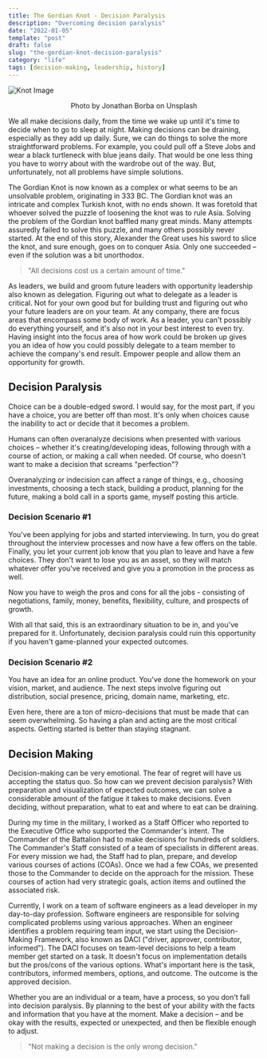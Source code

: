 ```yaml
---
title: The Gordian Knot - Decision Paralysis
description: "Overcoming decision paralysis"
date: "2022-01-05"
template: "post"
draft: false
slug: "the-gordian-knot-decision-paralysis"
category: "life"
tags: [decision-making, leadership, history]
---
```


![Knot Image](https://res.cloudinary.com/drjn3dk05/image/upload/c_scale,w_555/v1641426788/jonathan-borba-E30hzJRqB8Y-unsplash_kqltre.jpg)
<figcaption align = "center">Photo by Jonathan Borba on Unsplash </figcaption>


We all make decisions daily, from the time we wake up until it's time to decide when to go to sleep at night. Making decisions can be draining, especially as they add up daily. Sure, we can do things to solve the more straightforward problems. For example, you could pull off a Steve Jobs and wear a black turtleneck with blue jeans daily. That would be one less thing you have to worry about with the wardrobe out of the way. But, unfortunately, not all problems have simple solutions.

The Gordian Knot is now known as a complex or what seems to be an unsolvable problem, originating in 333 BC. The Gordian knot was an intricate and complex Turkish knot, with no ends shown. It was foretold that whoever solved the puzzle of loosening the knot was to rule Asia. Solving the problem of the Gordian knot baffled many great minds. Many attempts assuredly failed to solve this puzzle, and many others possibly never started. At the end of this story, Alexander the Great uses his sword to slice the knot, and sure enough, goes on to conquer Asia. Only one succeeded – even if the solution was a bit unorthodox.

> "All decisions cost us a certain amount of time."

As leaders, we build and groom future leaders with opportunity leadership also known as delegation. Figuring out what to delegate as a leader is critical. Not for your own good but for building trust and figuring out who your future leaders are on your team. At any company, there are focus areas that encompass some body of work. As a leader, you can't possibly do everything yourself, and it's also not in your best interest to even try. Having insight into the focus area of how work could be broken up gives you an idea of how you could possibly delegate to a team member to achieve the company's end result. Empower people and allow them an opportunity for growth.

## Decision Paralysis

Choice can be a double-edged sword. I would say, for the most part, if you have a choice, you are better off than most. It's only when choices cause the inability to act or decide that it becomes a problem.

Humans can often overanalyze decisions when presented with various choices – whether it's creating/developing ideas, following through with a course of action, or making a call when needed. Of course, who doesn't want to make a decision that screams "perfection"?

Overanalyzing or indecision can affect a range of things, e.g., choosing investments, choosing a tech stack, building a product, planning for the future, making a bold call in a sports game, myself posting this article.

### Decision Scenario #1

You've been applying for jobs and started interviewing. In turn, you do great throughout the interview processes and now have a few offers on the table. Finally, you let your current job know that you plan to leave and have a few choices. They don't want to lose you as an asset, so they will match whatever offer you've received and give you a promotion in the process as well.

Now you have to weigh the pros and cons for all the jobs - consisting of negotiations, family, money, benefits, flexibility, culture, and prospects of growth.

With all that said, this is an extraordinary situation to be in, and you've prepared for it. Unfortunately, decision paralysis could ruin this opportunity if you haven't game-planned your expected outcomes.

### Decision Scenario #2

You have an idea for an online product. You've done the homework on your vision, market, and audience. The next steps involve figuring out distribution, social presence, pricing, domain name, marketing, etc.

Even here, there are a ton of micro-decisions that must be made that can seem overwhelming. So having a plan and acting are the most critical aspects. Getting started is better than staying stagnant.

## Decision Making

Decision-making can be very emotional. The fear of regret will have us accepting the status quo. So how can we prevent decision paralysis? With preparation and visualization of expected outcomes, we can solve a considerable amount of the fatigue it takes to make decisions. Even deciding, without preparation, what to eat and where to eat can be draining.

During my time in the military, I worked as a Staff Officer who reported to the Executive Office who supported the Commander's intent. The Commander of the Battalion had to make decisions for hundreds of soldiers. The Commander's Staff consisted of a team of specialists in different areas. For every mission we had, the Staff had to plan, prepare, and develop various courses of actions (COAs). Once we had a few COAs, we presented those to the Commander to decide on the approach for the mission. These courses of action had very strategic goals, action items and outlined the associated risk.

Currently, I work on a team of software engineers as a lead developer in my day-to-day profession. Software engineers are responsible for solving complicated problems using various approaches. When an engineer identifies a problem requiring team input, we start using the Decision-Making Framework, also known as DACI ("driver, approver, contributor, informed"). The DACI focuses on team-level decisions to help a team member get started on a task. It doesn't focus on implementation details but the pros/cons of the various options. What's important here is the task, contributors, informed members, options, and outcome. The outcome is the approved decision.

Whether you are an individual or a team, have a process, so you don't fall into decision paralysis. By planning to the best of your ability with the facts and information that you have at the moment. Make a decision – and be okay with the results, expected or unexpected, and then be flexible enough to adjust.

> "Not making a decision is the only wrong decision."

